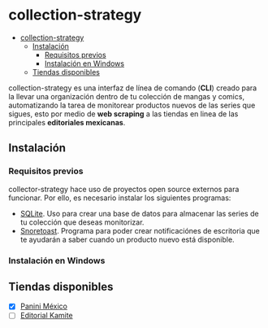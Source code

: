 # collection-strategy

- [collection-strategy](#collection-strategy)
  - [Instalación](#instalación)
    - [Requisitos previos](#requisitos-previos)
    - [Instalación en Windows](#instalación-en-windows)
  - [Tiendas disponibles](#tiendas-disponibles)

collection-strategy es una interfaz de línea de comando (**CLI**) creado para la llevar una organización dentro de tu colección de mangas y comics, automatizando la tarea de monitorear productos nuevos de las series que sigues, esto por medio de **web scraping** a las tiendas en linea de las principales **editoriales mexicanas**.

## Instalación

### Requisitos previos

collector-strategy hace uso de proyectos open source externos para funcionar. Por ello, es necesario instalar los siguientes programas:

- [SQLite](https://sqlite.org/download.html). Uso para crear una base de datos para almacenar las series de tu colección que deseas monitorizar.
- [Snoretoast](https://github.com/KDE/snoretoast). Programa para poder crear notificaciónes de escritoria que te ayudarán a saber cuando un producto nuevo está disponible.

### Instalación en Windows

## Tiendas disponibles

- [x] [Panini México](https://www.tiendapanini.com.mx)
- [ ] [Editorial Kamite](https://kamite.com.mx/)
